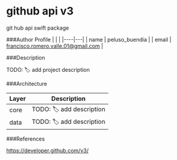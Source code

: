 # github api v3
 git hub api swift package
 
###Author Profile
|  |  | 
|----|---|
| name | peluso_buendia | 
| email | francisco.romero.valle.01@gmail.com | 

###Description

TODO: 🏷 add project description

###Architecture


| Layer  | Description | 
|----|---|
| core | TODO: 🏷 add description | 
| data | TODO: 🏷 add description | 

###References

https://developer.github.com/v3/
